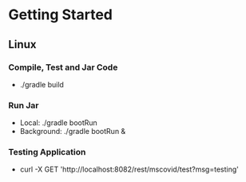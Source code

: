 # Getting Started

## Linux

### Compile, Test and Jar Code
* ./gradle build

### Run Jar
* Local:      ./gradle bootRun 
* Background: ./gradle bootRun &

### Testing Application
* curl -X GET 'http://localhost:8082/rest/mscovid/test?msg=testing'
